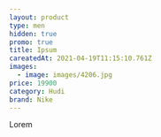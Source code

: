 ```yaml
---
layout: product
type: men
hidden: true
promo: true
title: Ipsum
careatedAt: 2021-04-19T11:15:10.761Z
images:
  - image: images/4206.jpg
price: 19900
category: Hudi
brand: Nike
---
```

Lorem